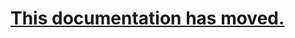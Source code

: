 # [This documentation has moved.](https://adamdriscoll.gitbooks.io/powershell-universal-dashboard/content/grids.html)



